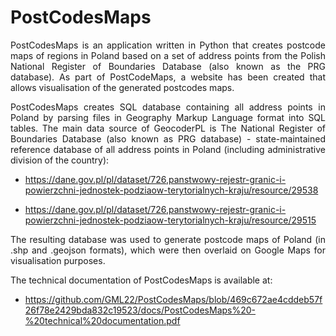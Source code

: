 # PostCodesMaps

<p align="justify">
PostCodesMaps is an application written in Python that creates postcode maps of regions in Poland based on a set of address points from the Polish National Register of Boundaries Database (also known as the PRG database). As part of PostCodeMaps, a website has been created that allows visualisation of the generated postcodes maps.
</p>

<p align="justify">
PostCodesMaps creates SQL database containing all address points in Poland by parsing files in Geography Markup Language format into SQL tables. The main data source of GeocoderPL is The National Register of Boundaries Database (also known as PRG database) - state-maintained reference database of all address points in Poland (including administrative division of the country):

- https://dane.gov.pl/pl/dataset/726,panstwowy-rejestr-granic-i-powierzchni-jednostek-podziaow-terytorialnych-kraju/resource/29538

- https://dane.gov.pl/pl/dataset/726,panstwowy-rejestr-granic-i-powierzchni-jednostek-podziaow-terytorialnych-kraju/resource/29515
</p>

<p align="justify">
The resulting database was used to generate postcode maps of Poland (in .shp and .geojson formats), which were then overlaid on Google Maps for visualisation purposes.
</p>

<p align="left">
The technical documentation of PostCodesMaps is available at:
  
- https://github.com/GML22/PostCodesMaps/blob/469c672ae4cddeb57f26f78e2429bda832c19523/docs/PostCodesMaps%20-%20technical%20documentation.pdf
</p>
